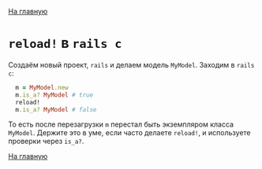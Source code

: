[На главную](index.md)

# `reload!` в `rails c`

Создаём новый проект, `rails` и делаем модель `MyModel`.
Заходим в `rails c`:

```ruby
  m = MyModel.new
  m.is_a? MyModel # true
  reload!
  m.is_a? MyModel # false
```

То есть после перезагрузки `m` перестал быть экземпляром класса `MyModel`.
Держите это в уме, если часто делаете `reload!`, и используете проверки через `is_a?`.

[На главную](index.md)